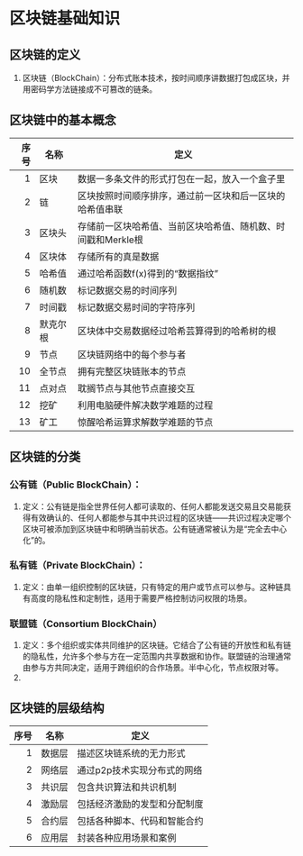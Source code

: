 # 区块链基础知识
## 区块链的定义
1. 区块链（BlockChain）：分布式账本技术，按时间顺序讲数据打包成区块，并用密码学方法链接成不可篡改的链条。
## 区块链中的基本概念
| 序号 | 名称 | 定义 |
|-----:|-----|----------|
|     1|   区块  |  数据一多条文件的形式打包在一起，放入一个盒子里        |
|     2|   链    |  区块按照时间顺序排序，通过前一区块和后一区块的哈希值串联        |
|     3|   区块头 |  存储前一区块哈希值、当前区块哈希值、随机数、时间戳和Merkle根        |
|4|区块体|存储所有的真是数据|
|5|哈希值|通过哈希函数f(x)得到的“数据指纹”|
|6|随机数|标记数据交易的时间序列|
|7|时间戳|标记数据交易时间的字符序列|
|8|默克尔根|区块体中交易数据经过哈希芸算得到的哈希树的根|
|9|节点|区块链网络中的每个参与者|
|10|全节点|拥有完整区块链账本的节点|
|11|点对点|耽搁节点与其他节点直接交互|
|12|挖矿|利用电脑硬件解决数学难题的过程|
|13|矿工|惊醒哈希运算求解数学难题的节点|
## 区块链的分类
### 公有链（Public BlockChain）：
1. 定义：公有链是指全世界任何人都可读取的、任何人都能发送交易且交易能获得有效确认的、任何人都能参与其中共识过程的区块链——共识过程决定哪个区块可被添加到区块链中和明确当前状态。公有链通常被认为是“完全去中心化”的。
### 私有链（Private BlockChain）：
1. 定义：由单一组织控制的区块链，只有特定的用户或节点可以参与。这种链具有高度的隐私性和定制性，适用于需要严格控制访问权限的场景。
### 联盟链（Consortium BlockChain）
1. 定义：多个组织或实体共同维护的区块链。它结合了公有链的开放性和私有链的隐私性，允许多个参与方在一定范围内共享数据和协作。联盟链的治理通常由参与方共同决定，适用于跨组织的合作场景。半中心化，节点权限对等。
2. 
## 区块链的层级结构
|序号|名称|定义|
|----:|----|----|
|1|数据层|描述区块链系统的无力形式|
|2|网络层|通过p2p技术实现分布式的网络|
|3|共识层|包含共识算法和共识机制|
|4|激励层|包括经济激励的发型和分配制度|
|5|合约层|包括各种脚本、代码和智能合约|
|6|应用层|封装各种应用场景和案例|
